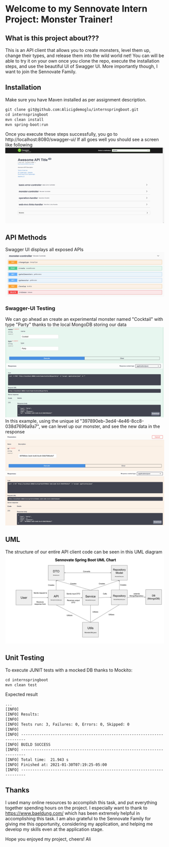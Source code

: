 # Welcome to my Sennovate Intern Project: Monster Trainer!

## What is this project about???
This is an API client that allows you to create monsters, level them up, change their types, and release them into the wild world net! You can will be able to try it on your own once you clone the repo, execute the installation steps, and use the beautiful UI of Swagger UI. More importantly though, I want to join the Sennovate Family.

## Installation
Make sure you have Maven installed as per assignment description.
```
git clone git@github.com:Alicigdemoglu/internspringboot.git
cd internspringboot
mvn clean install
mvn spring-boot:run
```
Once you execute these steps successfully, you go to http://localhost:8080/swagger-ui/
If all goes well you should see a screen like following
![images/SwaggerLanding.jpg](images/SwaggerLanding.jpg)

## API Methods
Swagger UI displays all exposed APIs
![images/SwaggerController.jpg](images/SwaggerController.jpg)
### Swagger-UI Testing
We can go ahead an create an experimental monster named "Cocktail" with type "Party" thanks to the local MongoDB storing our data
![images/SuccessfulCreate.jpg](images/SuccessfulCreate.jpg)
In this example, using the unique id "397890eb-3ed4-4e46-8cc8-038d7696a9a7", we can level up our monster, and see the new data in the response
![images/levelUp.jpg](images/levelUp.jpg)

## UML
The structure of our entire API client code can be seen in this UML diagram
![UML](images/Sennovate%20Spring%20Boot%20UML%20Chart.svg)

## Unit Testing
To execute JUNIT tests with a mocked DB thanks to Mockito:
```
cd internspringboot
mvn clean test
```
Expected result
```
...
[INFO]
[INFO] Results:
[INFO]
[INFO] Tests run: 3, Failures: 0, Errors: 0, Skipped: 0
[INFO]
[INFO] ------------------------------------------------------------------------
[INFO] BUILD SUCCESS
[INFO] ------------------------------------------------------------------------
[INFO] Total time:  21.943 s
[INFO] Finished at: 2021-01-30T07:19:25-05:00
[INFO] ------------------------------------------------------------------------
```

## Thanks
I used many online resources to accomplish this task, and put everything together spending hours on the project.
I especially want to thank to https://www.baeldung.com/ which has been extremely helpful in accomplishing this task.
I am also grateful to the Sennovate Family for giving me this opportunity, considering my application, and helping me develop my skills even at the application stage.

Hope you enjoyed my project, cheers!
Ali
